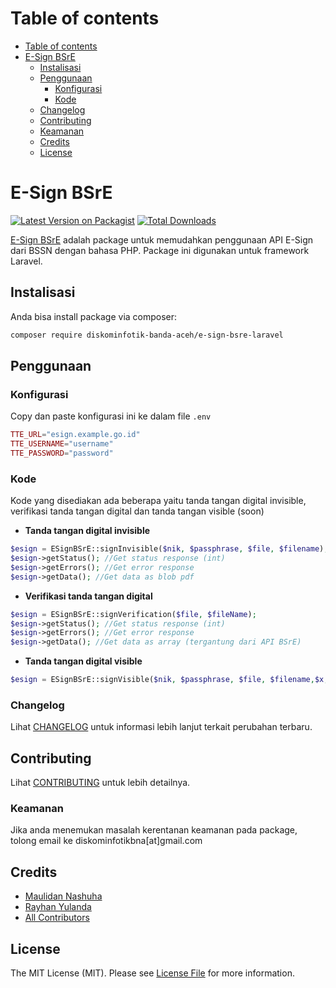 Table of contents
=================
<!--ts-->
   * [Table of contents](#table-of-contents)
   * [E-Sign BSrE](#e-sign-bsre)
      * [Instalisasi](#instalisasi)
      * [Penggunaan](#penggunaan)
        * [Konfigurasi](#konfigurasi)
        * [Kode](#kode)
      * [Changelog](#changelog)
      * [Contributing](#contributing)
      * [Keamanan](#keamanan)
      * [Credits](#credits)
      * [License](#license)
<!--te-->

# E-Sign BSrE

[![Latest Version on Packagist](https://img.shields.io/packagist/v/diskominfotik-banda-aceh/e-sign-bsre-laravel.svg?style=flat-square)](https://packagist.org/packages/diskominfotik-banda-aceh/e-sign-bsre-laravel)
[![Total Downloads](https://img.shields.io/packagist/dt/diskominfotik-banda-aceh/e-sign-bsre-laravel.svg?style=flat-square)](https://packagist.org/packages/diskominfotik-banda-aceh/e-sign-bsre-laravel)
<!--![GitHub Actions](https://github.com/diskominfotik-banda-aceh/e-sign-bsre-laravel/actions/workflows/main.yml/badge.svg)-->

[E-Sign BSrE](https://bsre.bssn.go.id/) adalah package untuk memudahkan penggunaan API E-Sign dari BSSN dengan bahasa PHP. Package ini digunakan untuk framework Laravel.

## Instalisasi

Anda bisa install package via composer:

```bash
composer require diskominfotik-banda-aceh/e-sign-bsre-laravel
```

## Penggunaan

### Konfigurasi
Copy dan paste konfigurasi ini ke dalam file `.env`
```php
TTE_URL="esign.example.go.id"
TTE_USERNAME="username"
TTE_PASSWORD="password"
```

### Kode
Kode yang disediakan ada beberapa yaitu tanda tangan digital invisible, verifikasi tanda tangan digital dan tanda tangan visible (soon)

- **Tanda tangan digital invisible**
```php
$esign = ESignBSrE::signInvisible($nik, $passphrase, $file, $filename);
$esign->getStatus(); //Get status response (int)
$esign->getErrors(); //Get error response
$esign->getData(); //Get data as blob pdf
```

- **Verifikasi tanda tangan digital**
```php
$esign = ESignBSrE::signVerification($file, $fileName);
$esign->getStatus(); //Get status response (int)
$esign->getErrors(); //Get error response
$esign->getData(); //Get data as array (tergantung dari API BSrE)
```

- **Tanda tangan digital visible**
```php
$esign = ESignBSrE::signVisible($nik, $passphrase, $file, $filename,$x,$y,$width,$height,$page,$imagettd);
```

<!--### Testing

```bash
composer test
```
-->

### Changelog

Lihat [CHANGELOG](CHANGELOG.md) untuk informasi lebih lanjut terkait perubahan terbaru.

## Contributing

Lihat [CONTRIBUTING](CONTRIBUTING.md) untuk lebih detailnya.

### Keamanan

Jika anda menemukan masalah kerentanan keamanan pada package, tolong email ke diskominfotikbna[at]gmail.com

## Credits

-   [Maulidan Nashuha](https://github.com/maulidandev)
-   [Rayhan Yulanda](https://github.com/RayhanYulanda)
-   [All Contributors](../../contributors)

## License

The MIT License (MIT). Please see [License File](LICENSE.md) for more information.
